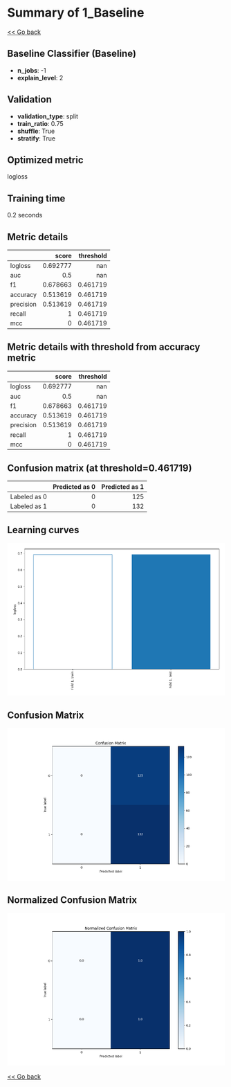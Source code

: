 # Summary of 1_Baseline

[<< Go back](../README.md)


## Baseline Classifier (Baseline)
- **n_jobs**: -1
- **explain_level**: 2

## Validation
 - **validation_type**: split
 - **train_ratio**: 0.75
 - **shuffle**: True
 - **stratify**: True

## Optimized metric
logloss

## Training time

0.2 seconds

## Metric details
|           |    score |   threshold |
|:----------|---------:|------------:|
| logloss   | 0.692777 |  nan        |
| auc       | 0.5      |  nan        |
| f1        | 0.678663 |    0.461719 |
| accuracy  | 0.513619 |    0.461719 |
| precision | 0.513619 |    0.461719 |
| recall    | 1        |    0.461719 |
| mcc       | 0        |    0.461719 |


## Metric details with threshold from accuracy metric
|           |    score |   threshold |
|:----------|---------:|------------:|
| logloss   | 0.692777 |  nan        |
| auc       | 0.5      |  nan        |
| f1        | 0.678663 |    0.461719 |
| accuracy  | 0.513619 |    0.461719 |
| precision | 0.513619 |    0.461719 |
| recall    | 1        |    0.461719 |
| mcc       | 0        |    0.461719 |


## Confusion matrix (at threshold=0.461719)
|              |   Predicted as 0 |   Predicted as 1 |
|:-------------|-----------------:|-----------------:|
| Labeled as 0 |                0 |              125 |
| Labeled as 1 |                0 |              132 |

## Learning curves
![Learning curves](learning_curves.png)
## Confusion Matrix

![Confusion Matrix](confusion_matrix.png)


## Normalized Confusion Matrix

![Normalized Confusion Matrix](confusion_matrix_normalized.png)



[<< Go back](../README.md)
